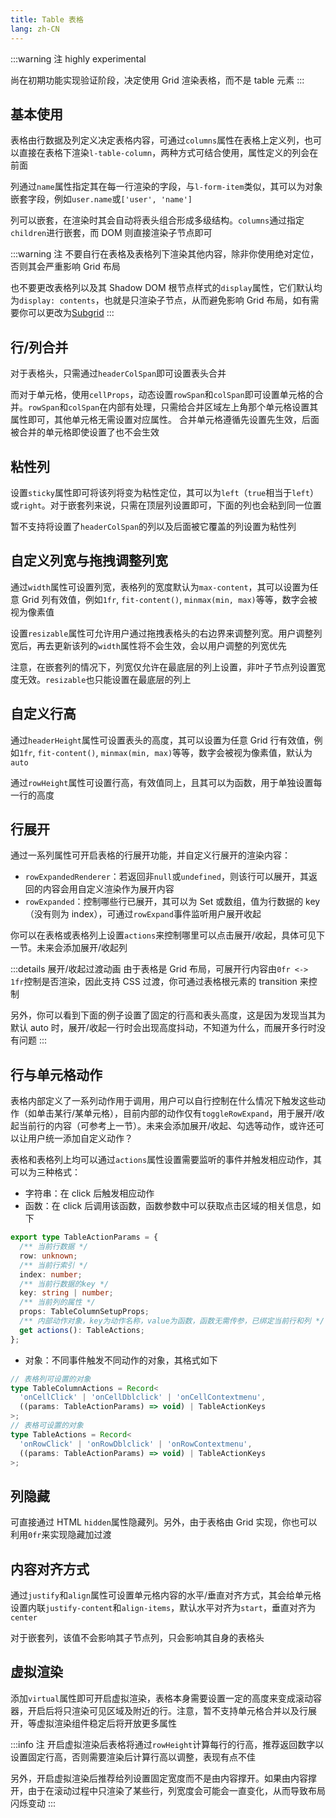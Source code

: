```yaml
---
title: Table 表格
lang: zh-CN
---
```


:::warning 注
highly experimental

尚在初期功能实现验证阶段，决定使用 Grid 渲染表格，而不是 table 元素
:::

## 基本使用

表格由行数据及列定义决定表格内容，可通过`columns`属性在表格上定义列，也可以直接在表格下渲染`l-table-column`，两种方式可结合使用，属性定义的列会在前面

列通过`name`属性指定其在每一行渲染的字段，与`l-form-item`类似，其可以为对象嵌套字段，例如`user.name`或`['user', 'name']`

列可以嵌套，在渲染时其会自动将表头组合形成多级结构。`columns`通过指定`children`进行嵌套，而 DOM 则直接渲染子节点即可

<!-- @Code:_devTest -->
<!-- @Code:nested -->

:::warning 注
不要自行在表格及表格列下渲染其他内容，除非你使用绝对定位，否则其会严重影响 Grid 布局

也不要更改表格列以及其 Shadow DOM 根节点样式的`display`属性，它们默认均为`display: contents`，也就是只渲染子节点，从而避免影响 Grid 布局，如有需要你可以更改为[Subgrid](https://developer.mozilla.org/en-US/docs/Web/CSS/CSS_grid_layout/Subgrid)
:::

## 行/列合并

对于表格头，只需通过`headerColSpan`即可设置表头合并

而对于单元格，使用`cellProps`，动态设置`rowSpan`和`colSpan`即可设置单元格的合并。`rowSpan`和`colSpan`在内部有处理，只需给合并区域左上角那个单元格设置其属性即可，其他单元格无需设置对应属性。
合并单元格遵循先设置先生效，后面被合并的单元格即使设置了也不会生效

<!-- @Code:rowColSpan -->

## 粘性列

设置`sticky`属性即可将该列将变为粘性定位，其可以为`left`（`true`相当于`left`）或`right`。对于嵌套列来说，只需在顶层列设置即可，下面的列也会粘到同一位置

暂不支持将设置了`headerColSpan`的列以及后面被它覆盖的列设置为粘性列

<!-- @Code:sticky -->

## 自定义列宽与拖拽调整列宽

通过`width`属性可设置列宽，表格列的宽度默认为`max-content`，其可以设置为任意 Grid 列有效值，例如`1fr`, `fit-content()`, `minmax(min, max)`等等，数字会被视为像素值

设置`resizable`属性可允许用户通过拖拽表格头的右边界来调整列宽。用户调整列宽后，再去更新该列的`width`属性将不会生效，会以用户调整的列宽优先

注意，在嵌套列的情况下，列宽仅允许在最底层的列上设置，非叶子节点列设置宽度无效。`resizable`也只能设置在最底层的列上

<!-- @Code:width -->

## 自定义行高

通过`headerHeight`属性可设置表头的高度，其可以设置为任意 Grid 行有效值，例如`1fr`, `fit-content()`, `minmax(min, max)`等等，数字会被视为像素值，默认为`auto`

通过`rowHeight`属性可设置行高，有效值同上，且其可以为函数，用于单独设置每一行的高度

## 行展开

通过一系列属性可开启表格的行展开功能，并自定义行展开的渲染内容：

- `rowExpandedRenderer`：若返回非`null`或`undefined`，则该行可以展开，其返回的内容会用自定义渲染作为展开内容
- `rowExpanded`：控制哪些行已展开，其可以为 Set 或数组，值为行数据的 key（没有则为 index），可通过`rowExpand`事件监听用户展开收起

你可以在表格或表格列上设置`actions`来控制哪里可以点击展开/收起，具体可见下一节。未来会添加展开/收起列

:::details 展开/收起过渡动画
由于表格是 Grid 布局，可展开行内容由`0fr <-> 1fr`控制是否渲染，因此支持 CSS 过渡，你可通过表格根元素的 transition 来控制

另外，你可以看到下面的例子设置了固定的行高和表头高度，这是因为发现当其为默认 auto 时，展开/收起一行时会出现高度抖动，不知道为什么，而展开多行时没有问题
:::

<!-- @Code:expandable -->

## 行与单元格动作

表格内部定义了一系列动作用于调用，用户可以自行控制在什么情况下触发这些动作（如单击某行/某单元格），目前内部的动作仅有`toggleRowExpand`，用于展开/收起当前行的内容（可参考上一节）。未来会添加展开/收起、勾选等动作，或许还可以让用户统一添加自定义动作？

表格和表格列上均可以通过`actions`属性设置需要监听的事件并触发相应动作，其可以为三种格式：

- 字符串：在 click 后触发相应动作
- 函数：在 click 后调用该函数，函数参数中可以获取点击区域的相关信息，如下

```ts
export type TableActionParams = {
  /** 当前行数据 */
  row: unknown;
  /** 当前行索引 */
  index: number;
  /** 当前行数据的key */
  key: string | number;
  /** 当前列的属性 */
  props: TableColumnSetupProps;
  /** 内部动作对象，key为动作名称，value为函数，函数无需传参，已绑定当前行和列 */
  get actions(): TableActions;
};
```

- 对象：不同事件触发不同动作的对象，其格式如下

```ts
// 表格列可设置的对象
type TableColumnActions = Record<
  'onCellClick' | 'onCellDblclick' | 'onCellContextmenu',
  ((params: TableActionParams) => void) | TableActionKeys
>;
// 表格可设置的对象
type TableActions = Record<
  'onRowClick' | 'onRowDblclick' | 'onRowContextmenu',
  ((params: TableActionParams) => void) | TableActionKeys
>;
```

<!-- @Code:actions -->

## 列隐藏

可直接通过 HTML `hidden`属性隐藏列。另外，由于表格由 Grid 实现，你也可以利用`0fr`来实现隐藏加过渡

<!-- @Code:hidden -->

## 内容对齐方式

通过`justify`和`align`属性可设置单元格内容的水平/垂直对齐方式，其会给单元格设置内联`justify-content`和`align-items`，默认水平对齐为`start`，垂直对齐为`center`

对于嵌套列，该值不会影响其子节点列，只会影响其自身的表格头

<!-- @Code:align -->

## 虚拟渲染

添加`virtual`属性即可开启虚拟渲染，表格本身需要设置一定的高度来变成滚动容器，开启后将只渲染可见区域及附近的行。注意，暂不支持单元格合并以及行展开，等虚拟渲染组件稳定后将开放更多属性

:::info 注
开启虚拟渲染后表格将通过`rowHeight`计算每行的行高，推荐返回数字以设置固定行高，否则需要渲染后计算行高以调整，表现有点不佳

另外，开启虚拟渲染后推荐给列设置固定宽度而不是由内容撑开。如果由内容撑开，由于在滚动过程中只渲染了某些行，列宽度会可能会一直变化，从而导致布局闪烁变动
:::

<!-- @Code:virtual -->
